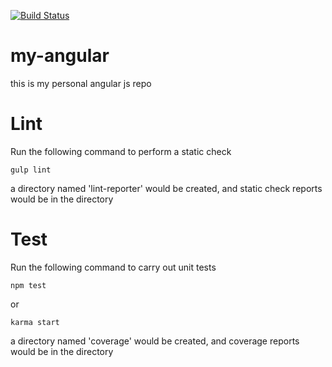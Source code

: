 [![Build Status](https://travis-ci.org/qeesung/my-angular.svg?branch=master)](https://travis-ci.org/qeesung/my-angular)

# my-angular
this is my personal angular js repo

# Lint

Run the following command to perform a static check


```
gulp lint
```

a directory named 'lint-reporter' would be created, and static check reports would be in the directory

# Test


Run the following command to carry out unit tests


```
npm test
```

or

```
karma start
```

a directory named 'coverage' would be created, and coverage reports would be in the directory


